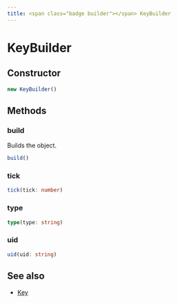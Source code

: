 ```yaml
---
title: <span class="badge builder"></span> KeyBuilder
---
```

# <span class="badge builder"></span> KeyBuilder

## Constructor

```typescript
new KeyBuilder()
```
## Methods

### <span class="badge object-method"></span> build

Builds the object.

```typescript
build()
```

### <span class="badge object-method"></span> tick

```typescript
tick(tick: number)
```

### <span class="badge object-method"></span> type

```typescript
type(type: string)
```

### <span class="badge object-method"></span> uid

```typescript
uid(uid: string)
```

## See also

 * <span class="badge object-type-interface"></span> [Key](./object-Key.md)
